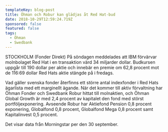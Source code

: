 ```yaml
---
templateKey: blog-post
title: Öhman och Robur kan glädjas åt Red Hat-bud
date: 2018-10-29T12:59:24.719Z
sponsored: false
featured: false
tags:
  - Öhman
  - Swedbank
---
```

STOCKHOLM (Fonder Direkt) På söndagen meddelades att IBM förvärvar molnbolaget Red Hat i en transaktion värd 34 miljarder dollar. Budkursen uppgår till 190 dollar per aktie och innebär en premie om 62,8 procent mot de 116:69 dollar Red Hats aktie stängde på i fredags.

Vad gäller svenska fonder återfinns ett större antal indexfonder i Red Hats ägarlista med ett marginellt ägande. När det kommer till aktiv förvaltning har Öhman Fonder och Swedbank Robur hittat till molnaktien, och Öhman Global Growth är med 2,4 procent av kapitalet den fond med störst portföljexponering. Avseende Robur har Aktiefond Pension 0,8 procent exponering, Globalfond 0,8 procent, Globalfond Mega 0,8 procent samt Kapitalinvest 0,5 procent.

Det visar data från Morningstar per den 30 september.
